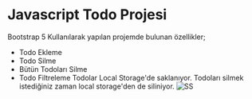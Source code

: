 # Javascript Todo Projesi
Bootstrap 5 Kullanılarak yapılan projemde bulunan özellikler;
- Todo Ekleme
- Todo Silme
- Bütün Todoları Silme
- Todo Filtreleme
Todolar Local Storage'de saklanıyor. Todoları silmek istediğiniz zaman local storage'den de siliniyor.
![SS](https://github.com/adalarveysi/Javascript-Todo-Project/assets/130411309/5cf9ec9d-e8a1-4754-b62d-b89da6510ed3)

